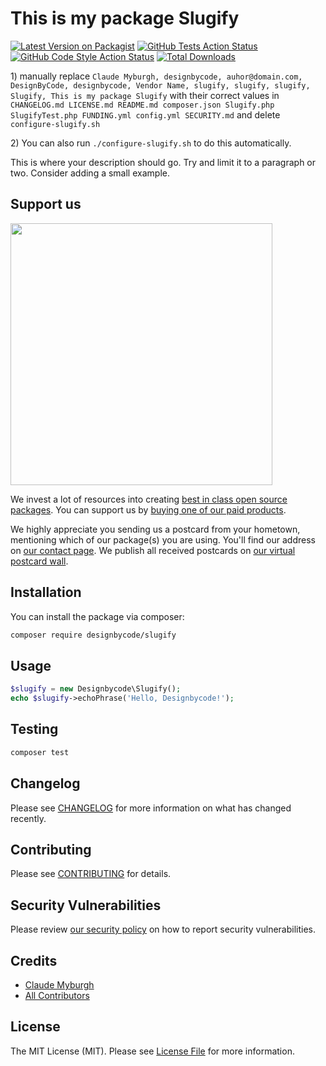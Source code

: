 # This is my package Slugify

[![Latest Version on Packagist](https://img.shields.io/packagist/v/designbycode/slugify.svg?style=flat-square)](https://packagist.org/packages/designbycode/slugify)
[![GitHub Tests Action Status](https://img.shields.io/github/workflow/status/designbycode/slugify/run-tests?label=tests)](https://github.com/designbycode/slugify/actions?query=workflow%3ATests+branch%3Amaster)
[![GitHub Code Style Action Status](https://img.shields.io/github/workflow/status/designbycode/slugify/Check%20&%20fix%20styling?label=code%20style)](https://github.com/designbycode/slugify/actions?query=workflow%3A"Check+%26+fix+styling"+branch%3Amaster)
[![Total Downloads](https://img.shields.io/packagist/dt/designbycode/slugify.svg?style=flat-square)](https://packagist.org/packages/designbycode/slugify)

[](delete) 1) manually replace `Claude Myburgh, designbycode, auhor@domain.com, DesignByCode, designbycode, Vendor Name, slugify, slugify, slugify, Slugify, This is my package Slugify` with their correct values
[](delete) in `CHANGELOG.md LICENSE.md README.md composer.json Slugify.php SlugifyTest.php FUNDING.yml config.yml SECURITY.md`
[](delete) and delete `configure-slugify.sh`

[](delete) 2) You can also run `./configure-slugify.sh` to do this automatically.

This is where your description should go. Try and limit it to a paragraph or two. Consider adding a small example.

## Support us

[<img src="https://github-ads.s3.eu-central-1.amazonaws.com/package-slugify-php.jpg?t=1" width="419px" />](https://spatie.be/github-ad-click/package-slugify-php)

We invest a lot of resources into creating [best in class open source packages](https://spatie.be/open-source). You can support us by [buying one of our paid products](https://spatie.be/open-source/support-us).

We highly appreciate you sending us a postcard from your hometown, mentioning which of our package(s) you are using. You'll find our address on [our contact page](https://spatie.be/about-us). We publish all received postcards on [our virtual postcard wall](https://spatie.be/open-source/postcards).

## Installation

You can install the package via composer:

```bash
composer require designbycode/slugify
```

## Usage

```php
$slugify = new Designbycode\Slugify();
echo $slugify->echoPhrase('Hello, Designbycode!');
```

## Testing

```bash
composer test
```

## Changelog

Please see [CHANGELOG](CHANGELOG.md) for more information on what has changed recently.

## Contributing

Please see [CONTRIBUTING](.github/CONTRIBUTING.md) for details.

## Security Vulnerabilities

Please review [our security policy](../../security/policy) on how to report security vulnerabilities.

## Credits

- [Claude Myburgh](https://github.com/designbycode)
- [All Contributors](../../contributors)

## License

The MIT License (MIT). Please see [License File](LICENSE.md) for more information.
